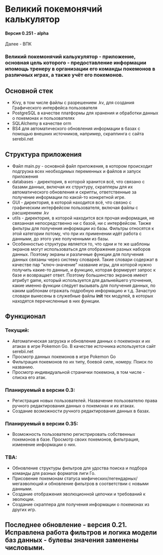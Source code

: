 # Великий покемонячий калькулятор

#### Версия 0.251 - alpha

Далее - ВПК

### Великий покемонячий кальукулятор - приложение, основная цель которого - предоставление информации ипомощь тренеру в организации его команды покемонов в различных играх, а также учёт его покемонов.

## Основной стек 
- Kivy, в том числе файлы с разрешением .kv, для создания Графического интерфейса пользователя
- PostgreSQL в качестве платформы для хранения и обработки данных о покемонах и пользователях
- SQLAlchemy в качестве orm
- BS4 для автоматического обновления информации в базах с помощью внешних источников, 
например, скраппинга с сайта serebii.net


## Структура приложения

- Файл main.py - основной файл приложения, в котором происходит подгрузка всех 
необходимых переменных и файлов и запуск приложения
- databases - директория, в которой хранится всё, что связано с базами данных, включая
их структуру, скрапперы для их автоматического обновления и скрипты, ответственные 
за получение информации по какой-то конкретной игре.
- GUI - директория, в которой находится всё, что связно с графическим интерфейсом 
пользователя, включая файлы с расширением .kv
- utils - директория, в которой находится вся прочая информация, не связанная непосредственно
ни с базой, ни с интерфейсом. Также фильтры для получения информации из базы. Фильтры 
относятся к этой категории потому, что при их применении идёт работа с данными, до этого
уже полученными из базы.
- Особенностью структуры является то, что одни и те же шаблоны экранов могут 
использоваться для отображения разных наборов данных. Поэтому экраны и различные 
функции для получения данных связаны через систему словарей. Такие словари содержат в 
качестве пар "ключ-значение" название игры, для которой нужно получить какие-то данные,
и функцию, которая формирует запрос к базе и возвращает ответ. Поэтому большинство экранов
имеют атрибут game, который используется для дальнейшего уточнения, какие именно функции 
следует вызывать для получения данных, по каким шаблонам отражать подробную информацию
и т.д. Зачастую словари вынесены в служебные файлы __init__ тех модулей, в которых 
находятся перечисленные в них функции. 


## Функционал

### Текущий:
 - Автоматическая загрузка и обновление данных о покемонах и их атаках в игре Pokemon Go. В качестве источника используется сайт serebii.net
 - Просмотр данных покемонов в игре Pokemon Go
 - Фильтрация покемонов по их типу, боевой силе, номеру. Поиск по названию.
 - Просмотр индивидуальной странички покемона, в том числе - списка его атак.


### Планируемый в версии 0.3:
- Регистрация новых пользователей. Назвачение пользователю права ручного редактирования 
данных о покемонах и их атаках.
- Создание возможности ручного редактирования данных в базах.

### Планируемый в версии 0.35:
- Возможность пользователю регистрировать собственных покемонов в базе. Просмотр 
своих покемонов, фильтрация, изменение информации о них.

### TBA:
- Обновление структуры фильтров для удоства поиска и подбора команды для разных форматов 
лиги Го. 
- Присовение покемонам статуса мифических/легендарных/мегаэволюций и обновление фильтров
в соответствии с новыми данными.
- Создание отображения эволюционной цепочки и требований к эволюции.
- Создание скраппера для получения информации о покемонах из других игр.

## Последнее обновление - версия 0.21. Исправлена работа фильтров и логика модели баз данных - булевы значения заменены числовыми.
